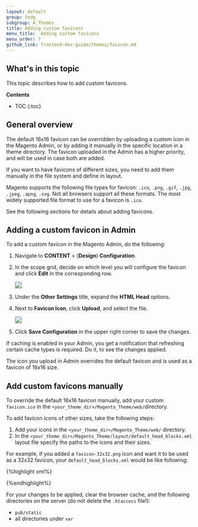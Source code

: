 ```yaml
---
layout: default  
group: fedg 
subgroup: A_Themes
title: Adding custom favicons
menu_title:  Adding custom favicons
menu_order: 7
github_link: frontend-dev-guide/themes/favicon.md
---
```

<h2 id="favicon-intro">What's in this topic</h2>

This topic describes how to add custom favicons.

**Contents**

* TOC
{:toc}

## General overview

The default 16x16 favicon can be overridden by uploading a custom icon in the Magento Admin, or by adding it manually in the specific location in a theme directory.
The favicon uploaded in the Admin has a higher priority, and will be used in case both are added.

If you want to have favicons of different sizes, you need to add them manually in the file system and define in layout. 

Magento supports the following file types for favicon: `.ico`, `.png`, `.gif`, `.jpg`, `.jpeg`, `.apng`, `.svg`. Not all browsers support all these formats. The most widely supported file format to use for a favicon is `.ico`. 

See the following sections for details about adding favicons.

## Adding a custom favicon in Admin

To add a custom favicon in the Magento Admin, do the following:

1. Navigate to **CONTENT** > (**Design**) **Configuration**. 
2. In the scope grid, decide on which level you will configure the favicon and click **Edit**     in the corresponding row.
   
   <img style="border: 1px solid #ABABAB" src="{{site.baseurl}}common/images/favicon_2.png">
   
3. Under the **Other Settings** title, expand the **HTML Head** options.
4. Next to **Favicon Icon**, click **Upload**, and select the file.
   
   <img style="border: 1px solid #ABABAB" src="{{site.baseurl}}common/images/favicon_1.png">
   
5. Click **Save Configuration** in the upper right corner to save the changes.

If caching is enabled in your Admin, you get a notification that refreshing certain cache types is required. Do it, to see the changes applied.

The icon you upload in Admin overrides the default favicon and is used as a favicon of 16x16 size. 

## Add custom favicons manually

To override the default 16x16 favicon manually, add your custom `favicon.ico` in the `<your_theme_dir>/Magento_Theme/web/`directory. 

To add favicon icons of other sizes, take the following steps:

1. Add your icons in the `<your_theme_dir>/Magento_Theme/web/` directory.
2. In the `<your_theme_dir>/Magento_Theme/layout/default_head_blocks.xml` layout file specify the paths to the icons and their sizes. 

For example, if you added a `favicon-32x32.png` icon and want it to be used as a 32x32 favicon, your `default_head_blocks.xml` would be like following:

{%highlight xml%}
<page xmlns:xsi="http://www.w3.org/2001/XMLSchema-instance" xsi:noNamespaceSchemaLocation="urn:magento:framework:View/Layout/etc/page_configuration.xsd">
    <head>
        <link src="Magento_Theme::favicon-32x32.png" rel="icon" sizes="32x32" />
    </head>
</page>

{%endhighlight%}

For your changes to be applied, clear the browser cache, and the following directories on the server (do not delete the `.htaccess` file!): 

- `pub/static`
- all directories under `var`

